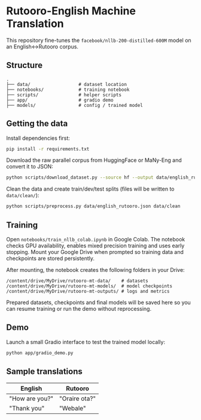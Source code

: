 # Rutooro-English Machine Translation

This repository fine-tunes the `facebook/nllb-200-distilled-600M` model on an English↔Rutooro corpus.

## Structure

```
.
├── data/                  # dataset location
├── notebooks/             # training notebook
├── scripts/               # helper scripts
├── app/                   # gradio demo
├── models/                # config / trained model
```

## Getting the data

Install dependencies first:

```bash
pip install -r requirements.txt
```

Download the raw parallel corpus from HuggingFace or MaNy-Eng and convert it to JSON:

```bash
python scripts/download_dataset.py --source hf --output data/english_rutooro.json
```

Clean the data and create train/dev/test splits (files will be written to `data/clean/`):

```bash
python scripts/preprocess.py data/english_rutooro.json data/clean
```

## Training

Open `notebooks/train_nllb_colab.ipynb` in Google Colab. The notebook checks GPU availability, enables mixed precision training and uses early stopping. Mount your Google Drive when prompted so training data and checkpoints are stored persistently.

After mounting, the notebook creates the following folders in your Drive:

```
/content/drive/MyDrive/rutooro-mt-data/    # datasets
/content/drive/MyDrive/rutooro-mt-models/  # model checkpoints
/content/drive/MyDrive/rutooro-mt-outputs/ # logs and metrics
```

Prepared datasets, checkpoints and final models will be saved here so you can resume training or run the demo without reprocessing.

## Demo

Launch a small Gradio interface to test the trained model locally:

```bash
python app/gradio_demo.py
```

## Sample translations

| English | Rutooro |
|---------|---------|
| "How are you?" | "Oraire ota?" |
| "Thank you" | "Webale" |


